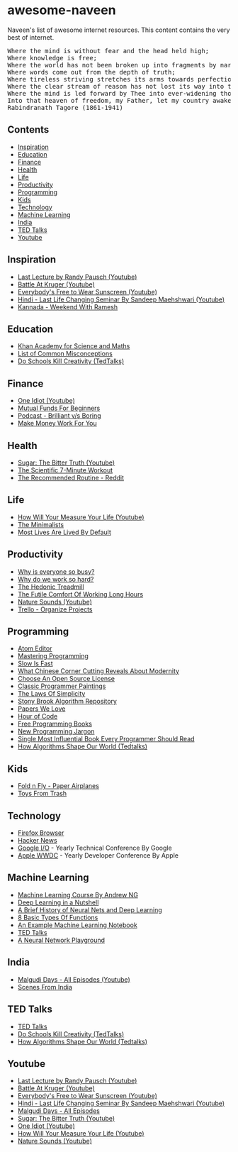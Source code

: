 # awesome-naveen
Naveen's list of awesome internet resources. This content contains the very best of internet.

<pre>
Where the mind is without fear and the head held high;
Where knowledge is free;
Where the world has not been broken up into fragments by narrow domestic walls;
Where words come out from the depth of truth;
Where tireless striving stretches its arms towards perfection;
Where the clear stream of reason has not lost its way into the dreary desert sand of dead habit;
Where the mind is led forward by Thee into ever-widening thought and action;
Into that heaven of freedom, my Father, let my country awake.
Rabindranath Tagore (1861-1941)
</pre>

## Contents
- [Inspiration](#inspiration)
- [Education](#education)
- [Finance](#finance)
- [Health](#health)
- [Life](#life)
- [Productivity](#productivity)
- [Programming](#programming)
- [Kids](#kids)
- [Technology](#technology)
- [Machine Learning](#machine-learning)
- [India](#india)
- [TED Talks](#ted-talks)
- [Youtube](#youtube)

## Inspiration
- [Last Lecture by Randy Pausch (Youtube)](https://www.youtube.com/watch?v=ji5_MqicxSo)
- [Battle At Kruger (Youtube)](https://www.youtube.com/watch?v=LU8DDYz68kM)
- [Everybody's Free to Wear Sunscreen (Youtube)](https://www.youtube.com/watch?v=MQlJ3vOp6nI)
- [Hindi - Last Life Changing Seminar By Sandeep Maehshwari (Youtube)](https://www.youtube.com/watch?v=eDiA1p5DlLg)
- [Kannada - Weekend With Ramesh](https://www.zee5.com/tvshows/details/witness-an-inspiration-journey/0-6-43)

## Education
- [Khan Academy for Science and Maths](https://www.khanacademy.org/)
- [List of Common Misconceptions](https://en.wikipedia.org/wiki/List_of_common_misconceptions)
- [Do Schools Kill Creativity (TedTalks)](https://www.ted.com/talks/ken_robinson_says_schools_kill_creativity)

## Finance
- [One Idiot (Youtube)](https://www.youtube.com/watch?v=vU1l1TB7GzI)
- [Mutual Funds For Beginners](https://unovest.co/2019/02/mutual-funds-beginners/)
- [Podcast - Brilliant v/s Boring](https://www.npr.org/sections/money/2016/03/04/469247400/episode-688-brilliant-vs-boring)
- [Make Money Work For You](https://retired.re-ynd.com/make-money-work-for-you/)

## Health
- [Sugar: The Bitter Truth (Youtube)](https://www.youtube.com/watch?v=dBnniua6-oM)
- [The Scientific 7-Minute Workout](https://well.blogs.nytimes.com/2013/05/09/the-scientific-7-minute-workout/)
- [The Recommended Routine - Reddit](https://www.reddit.com/r/bodyweightfitness/wiki/kb/recommended_routine)

## Life
- [How Will Your Measure Your Life (Youtube)](https://www.youtube.com/watch?v=tvos4nORf_Y)
- [The Minimalists](https://www.theminimalists.com/start/)
- [Most Lives Are Lived By Default](https://www.raptitude.com/2012/07/most-lives-are-lived-by-default/)

## Productivity
- [Why is everyone so busy?](https://www.economist.com/christmas-specials/2014/12/20/why-is-everyone-so-busy)
- [Why do we work so hard?](https://www.1843magazine.com/features/why-do-we-work-so-hard)
- [The Hedonic Treadmill](https://www.happierhuman.com/hedonic-treadmill/)
- [The Futile Comfort Of Working Long Hours](https://codewithoutrules.com/2018/02/11/working-long-hours/)
- [Nature Sounds (Youtube)](https://www.youtube.com/playlist?list=PL0997F448578D8566)
- [Trello - Organize Projects](https://trello.com/)

## Programming
- [Atom Editor](https://atom.io/)
- [Mastering Programming](https://www.facebook.com/notes/kent-beck/mastering-programming/1184427814923414/)
- [Slow Is Fast](http://www.programmerfu.com/2017/04/20/fast-is-slow-slow-is-smooth-smooth-is-fast.html)
- [What Chinese Corner Cutting Reveals About Modernity](https://aeon.co/essays/what-chinese-corner-cutting-reveals-about-modernity)
- [Choose An Open Source License](https://choosealicense.com/)
- [Classic Programmer Paintings](http://classicprogrammerpaintings.com/)
- [The Laws Of Simplicity](http://lawsofsimplicity.com/)
- [Stony Brook Algorithm Repository](http://algorist.com/algorist.html)
- [Papers We Love](https://github.com/papers-we-love/papers-we-love)
- [Hour of Code](https://code.org/learn)
- [Free Programming Books](https://github.com/EbookFoundation/free-programming-books/blob/master/free-programming-books.md)
- [New Programming Jargon](https://blog.codinghorror.com/new-programming-jargon/)
- [Single Most Influential Book Every Programmer Should Read](https://stackoverflow.com/questions/1711/what-is-the-single-most-influential-book-every-programmer-should-read)
- [How Algorithms Shape Our World (Tedtalks)](https://www.ted.com/talks/kevin_slavin_how_algorithms_shape_our_world)

## Kids
- [Fold n Fly - Paper Airplanes](https://www.foldnfly.com/#/1-1-1-1-1-1-1-1-2)
- [Toys From Trash](http://www.arvindguptatoys.com/toys.html)

## Technology
- [Firefox Browser](https://www.mozilla.org/en-US/firefox/)
- [Hacker News](https://news.ycombinator.com/)
- [Google I/O](https://events.google.com/io/) - Yearly Technical Conference By Google
- [Apple WWDC](https://developer.apple.com/wwdc19/) - Yearly Developer Conference By Apple

## Machine Learning
- [Machine Learning Course By Andrew NG](https://www.coursera.org/learn/machine-learning)
- [Deep Learning in a Nutshell](https://devblogs.nvidia.com/deep-learning-nutshell-core-concepts/)
- [A Brief History of Neural Nets and Deep Learning](http://www.andreykurenkov.com/writing/ai/a-brief-history-of-neural-nets-and-deep-learning/)
- [8 Basic Types Of Functions](http://mathonweb.com/help_ebook/html/functions_4.htm)
- [An Example Machine Learning Notebook](https://github.com/rhiever/Data-Analysis-and-Machine-Learning-Projects/blob/master/example-data-science-notebook/Example%20Machine%20Learning%20Notebook.ipynb)
- [TED Talks](https://gallery.keshif.me/tedtalks)
- [A Neural Network Playground](http://playground.tensorflow.org/)

## India
- [Malgudi Days - All Episodes (Youtube)](https://www.youtube.com/watch?v=aEjfHV0YbII&list=PL_c7L8RcICKpLCrTT_ZlyBlooup2aHBjT)
- [Scenes From India](http://archive.boston.com/bigpicture/2008/09/scenes_from_india.html)

## TED Talks
- [TED Talks](https://gallery.keshif.me/tedtalks)
- [Do Schools Kill Creativity (TedTalks)](https://www.ted.com/talks/ken_robinson_says_schools_kill_creativity)
- [How Algorithms Shape Our World (Tedtalks)](https://www.ted.com/talks/kevin_slavin_how_algorithms_shape_our_world)

## Youtube
- [Last Lecture by Randy Pausch (Youtube)](https://www.youtube.com/watch?v=ji5_MqicxSo)
- [Battle At Kruger (Youtube)](https://www.youtube.com/watch?v=LU8DDYz68kM)
- [Everybody's Free to Wear Sunscreen (Youtube)](https://www.youtube.com/watch?v=MQlJ3vOp6nI)
- [Hindi - Last Life Changing Seminar By Sandeep Maehshwari (Youtube)](https://www.youtube.com/watch?v=eDiA1p5DlLg)
- [Malgudi Days - All Episodes](https://www.youtube.com/watch?v=aEjfHV0YbII&list=PL_c7L8RcICKpLCrTT_ZlyBlooup2aHBjT)
- [Sugar: The Bitter Truth (Youtube)](https://www.youtube.com/watch?v=dBnniua6-oM)
- [One Idiot (Youtube)](https://www.youtube.com/watch?v=vU1l1TB7GzI)
- [How Will Your Measure Your Life (Youtube)](https://www.youtube.com/watch?v=tvos4nORf_Y)
- [Nature Sounds (Youtube)](https://www.youtube.com/playlist?list=PL0997F448578D8566)


